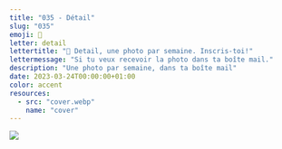 ```yaml
---
title: "035 - Détail"
slug: "035"
emoji: 👀
letter: detail
lettertitle: "👀 Detail, une photo par semaine. Inscris-toi!"
lettermessage: "Si tu veux recevoir la photo dans ta boîte mail."
description: "Une photo par semaine, dans ta boîte mail"
date: 2023-03-24T00:00:00+01:00
color: accent
resources:
  - src: "cover.webp"
    name: "cover"
---
```

![](cover)
